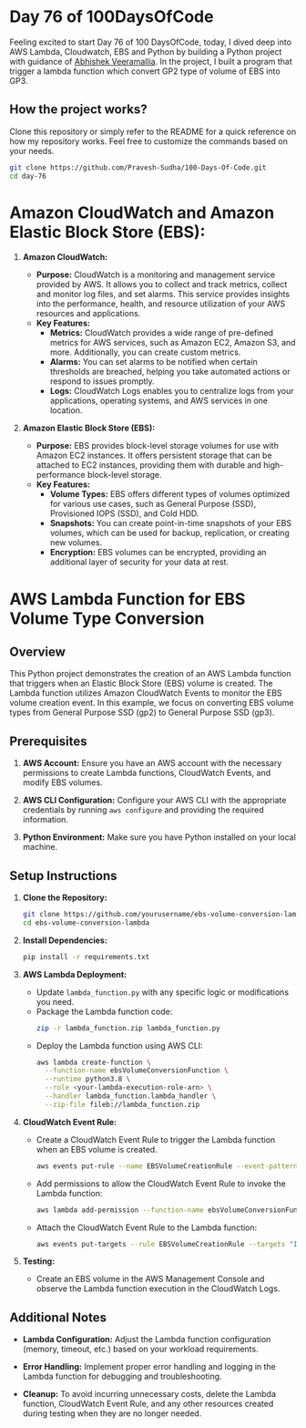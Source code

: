 # Day 76 of 100DaysOfCode

Feeling excited to start Day 76 of 100 DaysOfCode, today, I dived deep into AWS Lambda, Cloudwatch, EBS and Python by building a Python project with guidance of [Abhishek Veeramallia](https://youtu.be/DgavixR_w5Y?si=qbTOwEeViNi2Yfto). In the project, I built a program that trigger a lambda function which convert GP2 type of volume of EBS into GP3.

## How the project works?

Clone this repository or simply refer to the README for a quick reference on how my repository works. Feel free to customize the commands based on your needs.

```bash
git clone https://github.com/Pravesh-Sudha/100-Days-Of-Code.git
cd day-76
```

# Amazon CloudWatch and Amazon Elastic Block Store (EBS):

1. **Amazon CloudWatch:**
   - **Purpose:** CloudWatch is a monitoring and management service provided by AWS. It allows you to collect and track metrics, collect and monitor log files, and set alarms. This service provides insights into the performance, health, and resource utilization of your AWS resources and applications.
   - **Key Features:**
     - **Metrics:** CloudWatch provides a wide range of pre-defined metrics for AWS services, such as Amazon EC2, Amazon S3, and more. Additionally, you can create custom metrics.
     - **Alarms:** You can set alarms to be notified when certain thresholds are breached, helping you take automated actions or respond to issues promptly.
     - **Logs:** CloudWatch Logs enables you to centralize logs from your applications, operating systems, and AWS services in one location.

2. **Amazon Elastic Block Store (EBS):**
   - **Purpose:** EBS provides block-level storage volumes for use with Amazon EC2 instances. It offers persistent storage that can be attached to EC2 instances, providing them with durable and high-performance block-level storage.
   - **Key Features:**
     - **Volume Types:** EBS offers different types of volumes optimized for various use cases, such as General Purpose (SSD), Provisioned IOPS (SSD), and Cold HDD.
     - **Snapshots:** You can create point-in-time snapshots of your EBS volumes, which can be used for backup, replication, or creating new volumes.
     - **Encryption:** EBS volumes can be encrypted, providing an additional layer of security for your data at rest.


# AWS Lambda Function for EBS Volume Type Conversion

## Overview

This Python project demonstrates the creation of an AWS Lambda function that triggers when an Elastic Block Store (EBS) volume is created. The Lambda function utilizes Amazon CloudWatch Events to monitor the EBS volume creation event. In this example, we focus on converting EBS volume types from General Purpose SSD (gp2) to General Purpose SSD (gp3).

## Prerequisites

1. **AWS Account:** Ensure you have an AWS account with the necessary permissions to create Lambda functions, CloudWatch Events, and modify EBS volumes.

2. **AWS CLI Configuration:** Configure your AWS CLI with the appropriate credentials by running `aws configure` and providing the required information.

3. **Python Environment:** Make sure you have Python installed on your local machine.

## Setup Instructions

1. **Clone the Repository:**
   ```bash
   git clone https://github.com/yourusername/ebs-volume-conversion-lambda.git
   cd ebs-volume-conversion-lambda
   ```

2. **Install Dependencies:**
   ```bash
   pip install -r requirements.txt
   ```

3. **AWS Lambda Deployment:**
   - Update `lambda_function.py` with any specific logic or modifications you need.
   - Package the Lambda function code:
     ```bash
     zip -r lambda_function.zip lambda_function.py
     ```
   - Deploy the Lambda function using AWS CLI:
     ```bash
     aws lambda create-function \
       --function-name ebsVolumeConversionFunction \
       --runtime python3.8 \
       --role <your-lambda-execution-role-arn> \
       --handler lambda_function.lambda_handler \
       --zip-file fileb://lambda_function.zip
     ```

4. **CloudWatch Event Rule:**
   - Create a CloudWatch Event Rule to trigger the Lambda function when an EBS volume is created.
     ```bash
     aws events put-rule --name EBSVolumeCreationRule --event-pattern "{\"source\": [\"aws.ec2\"],\"detail-type\": [\"AWS API Call via CloudTrail\"],\"detail\":{\"eventName\":[\"CreateVolume\"]}}"
     ```

   - Add permissions to allow the CloudWatch Event Rule to invoke the Lambda function:
     ```bash
     aws lambda add-permission --function-name ebsVolumeConversionFunction --statement-id EBSVolumeConversionPermission --action "lambda:InvokeFunction" --principal events.amazonaws.com
     ```

   - Attach the CloudWatch Event Rule to the Lambda function:
     ```bash
     aws events put-targets --rule EBSVolumeCreationRule --targets "Id"="1","Arn"="<your-lambda-function-arn>"
     ```

5. **Testing:**
   - Create an EBS volume in the AWS Management Console and observe the Lambda function execution in the CloudWatch Logs.

## Additional Notes

- **Lambda Configuration:** Adjust the Lambda function configuration (memory, timeout, etc.) based on your workload requirements.

- **Error Handling:** Implement proper error handling and logging in the Lambda function for debugging and troubleshooting.

- **Cleanup:** To avoid incurring unnecessary costs, delete the Lambda function, CloudWatch Event Rule, and any other resources created during testing when they are no longer needed.

